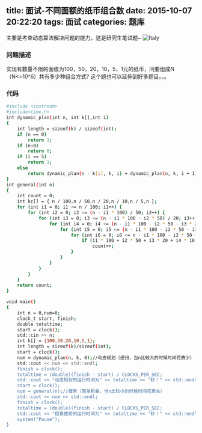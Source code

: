 title: 面试-不同面额的纸币组合数
date: 2015-10-07 20:22:20
tags: 面试
categories: 题库
---
主要是考查动态算法解决问题的能力，这是研究生笔试题~
![Italy](http://7xn88r.com1.z0.glb.clouddn.com/Tuscany,%20Italy.jpg)
<!--more-->
### 问题描述
实现有数量不限的面值为100，50，20，10，5，1元的纸币，问要组成N（N<=10^6）共有多少种组合方式? 这个题也可以延伸到好多题目。。。
### 代码
```bash
#include <iostream>
#include<time.h>  
int dynamic_plan(int n, int k[],int i) 
{
	int length = sizeof(k) / sizeof(int);
	if (n == 0)
		return 1;
	if (n<0)
		return 0;
	if (i == 5)
		return 1;
	else
		return dynamic_plan(n - k[i], k, i) + dynamic_plan(n, k, i + 1);// 时间复杂度为O(n)
}
int general(int n)
{
	int count = 0;
	int kc[] = { n / 100,n / 50,n / 20,n / 10,n / 5,n };
	for (int i1 = 0; i1 <= n / 100; i1++) {
		for (int i2 = 0; i2 <= (n - i1 * 100) / 50; i2++) {
			for (int i3 = 0; i3 <= (n - i1 * 100 - i2 * 50) / 20; i3++) {
				for (int i4 = 0; i4 <= (n - i1 * 100 - i2 * 50 - i3 * 20) / 10; i4++) {
					for (int i5 = 0; i5 <= (n - i1 * 100 - i2 * 50 - i3 * 20 - i4 * 10) / 5; i5++) {
						for (int i6 = 0; i6 <= n - i1 * 100 - i2 * 50 - i3 * 20 - i4 * 10 - i5 * 5; i6++) {
							if (i1 * 100 + i2 * 50 + i3 * 20 + i4 * 10 + i5 * 5 + i6 == n)
								count++;
						}
					}
				}
			}
		}
	}
	return count;
}

void main()
{
	int n = 0,num=0;
	clock_t start, finish;
	double totaltime;
	start = clock();
	std::cin >> n;
	int k[] = {100,50,20,10,5,1};
	int length = sizeof(k)/sizeof(int);
	start = clock();
	num = dynamic_plan(n, k, 0);//动态规划（递归，当n比较大的时候时间花费少）
	std::cout << num << std::endl;
	finish = clock();
	totaltime = (double)(finish - start) / CLOCKS_PER_SEC;
	std::cout << "动态规划的运行时间为" << totaltime << "秒！" << std::endl;	
	start = clock();
	num = general(n);//搜索（简单粗暴，当n比较小的时候时间花费长）
	std::cout << num << std::endl;
	finish = clock();
	totaltime = (double)(finish - start) / CLOCKS_PER_SEC;
	std::cout << "粗暴搜索的运行时间为" << totaltime << "秒！" << std::endl;
	system("Pause");
}
```
